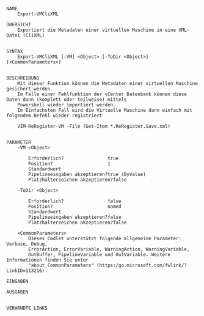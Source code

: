 ﻿```

NAME
    Export-VMCliXML
    
ÜBERSICHT
    Exportiert die Metadaten einer virtuellen Maschine in eine XML-Datei (CliXML)
    
    
SYNTAX
    Export-VMCliXML [-VM] <Object> [-ToDir <Object>] [<CommonParameters>]
    
    
BESCHREIBUNG
    Mit dieser Funktion können die Metadaten einer virtuellen Maschine gesichert werden.
    Im Falle einer Fehlfunktion der vCenter Datenbank können diese Daten dann (komplett oder teilweise) mittels
    Powershell wieder importiert werden.
    Im Einfachsten Fall wird die Virtuelle Maschine dann einfach mit folgendem Befehl wieder registriert
    
    VIM-ReRegister-VM -File (Get-Item *.ReRegister.Save.xml)
    

PARAMETER
    -VM <Object>
        
        Erforderlich?                true
        Position?                    1
        Standardwert                 
        Pipelineeingaben akzeptieren?true (ByValue)
        Platzhalterzeichen akzeptieren?false
        
    -ToDir <Object>
        
        Erforderlich?                false
        Position?                    named
        Standardwert                 .
        Pipelineeingaben akzeptieren?false
        Platzhalterzeichen akzeptieren?false
        
    <CommonParameters>
        Dieses Cmdlet unterstützt folgende allgemeine Parameter: Verbose, Debug,
        ErrorAction, ErrorVariable, WarningAction, WarningVariable,
        OutBuffer, PipelineVariable und OutVariable. Weitere Informationen finden Sie unter 
        "about_CommonParameters" (https:/go.microsoft.com/fwlink/?LinkID=113216). 
    
EINGABEN
    
AUSGABEN
    
    
VERWANDTE LINKS



```

